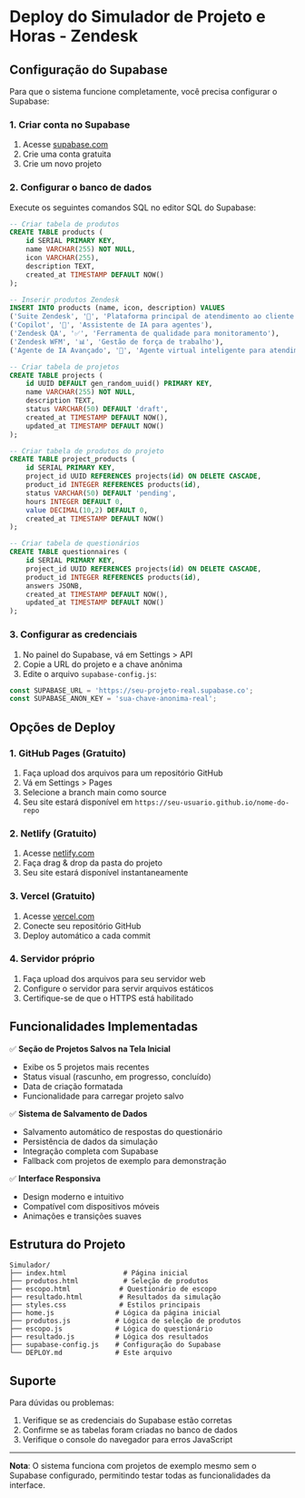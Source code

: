 # Deploy do Simulador de Projeto e Horas - Zendesk

## Configuração do Supabase

Para que o sistema funcione completamente, você precisa configurar o Supabase:

### 1. Criar conta no Supabase
1. Acesse [supabase.com](https://supabase.com)
2. Crie uma conta gratuita
3. Crie um novo projeto

### 2. Configurar o banco de dados
Execute os seguintes comandos SQL no editor SQL do Supabase:

```sql
-- Criar tabela de produtos
CREATE TABLE products (
    id SERIAL PRIMARY KEY,
    name VARCHAR(255) NOT NULL,
    icon VARCHAR(255),
    description TEXT,
    created_at TIMESTAMP DEFAULT NOW()
);

-- Inserir produtos Zendesk
INSERT INTO products (name, icon, description) VALUES
('Suite Zendesk', '🎯', 'Plataforma principal de atendimento ao cliente'),
('Copilot', '🤖', 'Assistente de IA para agentes'),
('Zendesk QA', '✅', 'Ferramenta de qualidade para monitoramento'),
('Zendesk WFM', '📊', 'Gestão de força de trabalho'),
('Agente de IA Avançado', '🧠', 'Agente virtual inteligente para atendimento');

-- Criar tabela de projetos
CREATE TABLE projects (
    id UUID DEFAULT gen_random_uuid() PRIMARY KEY,
    name VARCHAR(255) NOT NULL,
    description TEXT,
    status VARCHAR(50) DEFAULT 'draft',
    created_at TIMESTAMP DEFAULT NOW(),
    updated_at TIMESTAMP DEFAULT NOW()
);

-- Criar tabela de produtos do projeto
CREATE TABLE project_products (
    id SERIAL PRIMARY KEY,
    project_id UUID REFERENCES projects(id) ON DELETE CASCADE,
    product_id INTEGER REFERENCES products(id),
    status VARCHAR(50) DEFAULT 'pending',
    hours INTEGER DEFAULT 0,
    value DECIMAL(10,2) DEFAULT 0,
    created_at TIMESTAMP DEFAULT NOW()
);

-- Criar tabela de questionários
CREATE TABLE questionnaires (
    id SERIAL PRIMARY KEY,
    project_id UUID REFERENCES projects(id) ON DELETE CASCADE,
    product_id INTEGER REFERENCES products(id),
    answers JSONB,
    created_at TIMESTAMP DEFAULT NOW(),
    updated_at TIMESTAMP DEFAULT NOW()
);
```

### 3. Configurar as credenciais
1. No painel do Supabase, vá em Settings > API
2. Copie a URL do projeto e a chave anônima
3. Edite o arquivo `supabase-config.js`:

```javascript
const SUPABASE_URL = 'https://seu-projeto-real.supabase.co';
const SUPABASE_ANON_KEY = 'sua-chave-anonima-real';
```

## Opções de Deploy

### 1. GitHub Pages (Gratuito)
1. Faça upload dos arquivos para um repositório GitHub
2. Vá em Settings > Pages
3. Selecione a branch main como source
4. Seu site estará disponível em `https://seu-usuario.github.io/nome-do-repo`

### 2. Netlify (Gratuito)
1. Acesse [netlify.com](https://netlify.com)
2. Faça drag & drop da pasta do projeto
3. Seu site estará disponível instantaneamente

### 3. Vercel (Gratuito)
1. Acesse [vercel.com](https://vercel.com)
2. Conecte seu repositório GitHub
3. Deploy automático a cada commit

### 4. Servidor próprio
1. Faça upload dos arquivos para seu servidor web
2. Configure o servidor para servir arquivos estáticos
3. Certifique-se de que o HTTPS está habilitado

## Funcionalidades Implementadas

✅ **Seção de Projetos Salvos na Tela Inicial**
- Exibe os 5 projetos mais recentes
- Status visual (rascunho, em progresso, concluído)
- Data de criação formatada
- Funcionalidade para carregar projeto salvo

✅ **Sistema de Salvamento de Dados**
- Salvamento automático de respostas do questionário
- Persistência de dados da simulação
- Integração completa com Supabase
- Fallback com projetos de exemplo para demonstração

✅ **Interface Responsiva**
- Design moderno e intuitivo
- Compatível com dispositivos móveis
- Animações e transições suaves

## Estrutura do Projeto

```
Simulador/
├── index.html              # Página inicial
├── produtos.html           # Seleção de produtos
├── escopo.html            # Questionário de escopo
├── resultado.html         # Resultados da simulação
├── styles.css             # Estilos principais
├── home.js               # Lógica da página inicial
├── produtos.js           # Lógica de seleção de produtos
├── escopo.js             # Lógica do questionário
├── resultado.js          # Lógica dos resultados
├── supabase-config.js    # Configuração do Supabase
└── DEPLOY.md             # Este arquivo
```

## Suporte

Para dúvidas ou problemas:
1. Verifique se as credenciais do Supabase estão corretas
2. Confirme se as tabelas foram criadas no banco de dados
3. Verifique o console do navegador para erros JavaScript

---

**Nota**: O sistema funciona com projetos de exemplo mesmo sem o Supabase configurado, permitindo testar todas as funcionalidades da interface.